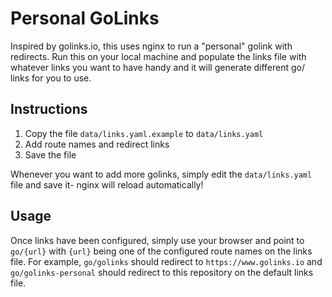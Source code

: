 # Personal GoLinks

Inspired by golinks.io, this uses nginx to run a "personal" golink with redirects. Run this on your local machine and populate the links file with whatever links you want to have handy and it will generate different go/ links for you to use.

## Instructions
1. Copy the file `data/links.yaml.example` to `data/links.yaml`
1. Add route names and redirect links
1. Save the file

Whenever you want to add more golinks, simply edit the `data/links.yaml` file and save it- nginx will reload automatically!


## Usage
Once links have been configured, simply use your browser and point to `go/{url}` with `{url}` being one of the configured route names on the links file. For example, `go/golinks` should redirect to `https://www.golinks.io` and `go/golinks-personal` should redirect to this repository on the default links file.